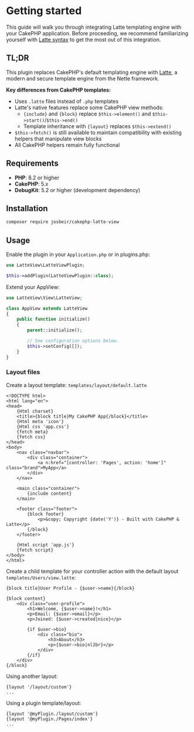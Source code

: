 # Getting started

This guide will walk you through integrating Latte templating engine with your CakePHP application. Before proceeding, we recommend familiarizing yourself with [Latte syntax](https://latte.nette.org/en/syntax) to get the most out of this integration.

## TL;DR

This plugin replaces CakePHP's default templating engine with [Latte](https://latte.nette.org/), a modern and secure template engine from the Nette framework.

**Key differences from CakePHP templates:**
- Uses `.latte` files instead of `.php` templates
- Latte's native features replace some CakePHP view methods:
    - `{include}` and `{block}` replace `$this->element()` and `$this->start()`/`$this->end()`
    - Template inheritance with `{layout}` replaces `$this->extend()`
- `$this->fetch()` is still available to maintain compatibility with existing helpers that manipulate view blocks
- All CakePHP helpers remain fully functional

## Requirements

- **PHP**: 8.2 or higher
- **CakePHP**: 5.x
- **DebugKit**: 5.2 or higher (development dependency)

## Installation

```bash
composer require josbeir/cakephp-latte-view
```

## Usage

Enable the plugin in your `Application.php` or in plugins.php:

```php
use LatteView\LatteViewPlugin;

$this->addPlugin(LatteViewPlugin::class);
```

Extend your AppView:

```php
use LatteView\View\LatteView;

class AppView extends LatteView
{
    public function initialize()
    {
        parent::initialize();

        // See configuration options below.
        $this->setConfig([]);
    }
}
```

### Layout files

Create a layout template: `templates/layout/default.latte`

```latte
<!DOCTYPE html>
<html lang="en">
<head>
    {Html charset}
    <title>{block title}My CakePHP App{/block}</title>
    {Html meta 'icon'}
    {Html css 'app.css'}
    {fetch meta}
    {fetch css}
</head>
<body>
    <nav class="navbar">
        <div class="container">
            <a n:href="[controller: 'Pages', action: 'home']" class="brand">MyApp</a>
        </div>
    </nav>
    
    <main class="container">
        {include content}
    </main>
    
    <footer class="footer">
        {block footer}
            <p>&copy; Copyright {date('Y')} - Built with CakePHP & Latte</p>
        {/block}
    </footer>
    
    {Html script 'app.js'}
    {fetch script}
</body>
</html>
```

Create a child template for your controller action with the default layout `templates/Users/view.latte`:

```latte
{block title}User Profile - {$user->name}{/block}

{block content}
    <div class="user-profile">
        <h1>Welcome, {$user->name}!</h1>
        <p>Email: {$user->email}</p>
        <p>Joined: {$user->created|nice}</p>
        
        {if $user->bio}
            <div class="bio">
                <h3>About</h3>
                <p>{$user->bio|nl2br}</p>
            </div>
        {/if}
    </div>
{/block}
```

Using another layout:
```latte
{layout '/layout/custom'}
...
```

Using a plugin template/layout:
```latte
{layout '@myPlugin./layout/custom'}
{layout '@myPlugin./Pages/index'}
...
```